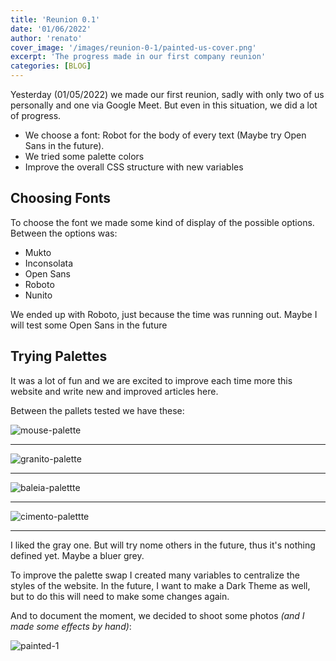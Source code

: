 ```yaml
---
title: 'Reunion 0.1'
date: '01/06/2022'
author: 'renato'
cover_image: '/images/reunion-0-1/painted-us-cover.png'
excerpt: 'The progress made in our first company reunion'
categories: [BLOG]
---
```


Yesterday (01/05/2022) we made our first reunion, sadly with only two of us personally and one via Google Meet. But even in this situation, we did a lot of progress.

-   We choose a font: Robot for the body of every text (Maybe try Open Sans in the future).
-   We tried some palette colors 
-   Improve the overall CSS structure with new variables

## Choosing Fonts
To choose the font we made some kind of display of the possible options. Between the options was:

- Mukto
- Inconsolata
- Open Sans
- Roboto
- Nunito

We ended up with Roboto, just because the time was running out. Maybe I will test some Open Sans in the future


## Trying Palettes

It was a lot of fun and we are excited to improve each time more this website and write new and improved articles here.

  
Between the pallets tested we have these:

![mouse-palette](/images/reunion-0-1/mouse-palete.png)

---

![granito-palette](/images/reunion-0-1/granito-palete.png)

---

![baleia-palettte](/images/reunion-0-1/baleia-palete.png)

---

![cimento-palettte](/images/reunion-0-1/cimento-palete.png)

----

I liked the gray one. But will try nome others in the future, thus it's nothing defined yet. Maybe a bluer grey. 

  

To improve the palette swap I created many variables to centralize the styles of the website. In the future, I want to make a Dark Theme as well, but to do this will need to make some changes again. 

  

And to document the moment, we decided to shoot some photos *(and I made some effects by hand)*:

![painted-1](/images/reunion-0-1/painted-us.png)